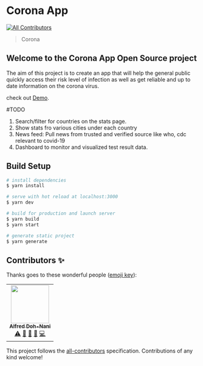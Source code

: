 # Corona App
<!-- ALL-CONTRIBUTORS-BADGE:START - Do not remove or modify this section -->
[![All Contributors](https://img.shields.io/badge/all_contributors-1-orange.svg?style=flat-square)](#contributors-)
<!-- ALL-CONTRIBUTORS-BADGE:END -->

> Corona

## Welcome to the Corona App Open Source project

The aim of this project is to create an app that will help the general public quickly access their risk level of infection as well as get reliable and up to date information on the corona virus.


check out [Demo](https://corona-gh.firebaseapp.com/).

#TODO
1. Search/filter for countries on the stats page.
2. Show stats fro various cities under each country
3. News feed: Pull news from trusted and verified source like who, cdc relevant to covid-19 
4. Dashboard to monitor and visualized test result data.


## Build Setup

```bash
# install dependencies
$ yarn install

# serve with hot reload at localhost:3000
$ yarn dev

# build for production and launch server
$ yarn build
$ yarn start

# generate static project
$ yarn generate
```

## Contributors ✨

Thanks goes to these wonderful people ([emoji key](https://allcontributors.org/docs/en/emoji-key)):

<!-- ALL-CONTRIBUTORS-LIST:START - Do not remove or modify this section -->
<!-- prettier-ignore-start -->
<!-- markdownlint-disable -->
<table>
  <tr>
    <td align="center"><a href="https://github.com/mesteralfreddohnani"><img src="https://avatars1.githubusercontent.com/u/54582881?v=4" width="100px;" alt=""/><br /><sub><b>Alfred Doh-Nani</b></sub></a><br /><a href="https://github.com/eadortsu/corona/commits?author=mesteralfreddohnani" title="Tests">⚠️</a> <a href="https://github.com/eadortsu/corona/commits?author=mesteralfreddohnani" title="Documentation">📖</a> <a href="#design-mesteralfreddohnani" title="Design">🎨</a> <a href="#maintenance-mesteralfreddohnani" title="Maintenance">🚧</a> <a href="https://github.com/eadortsu/corona/commits?author=mesteralfreddohnani" title="Code">💻</a></td>
  </tr>
</table>

<!-- markdownlint-enable -->
<!-- prettier-ignore-end -->
<!-- ALL-CONTRIBUTORS-LIST:END -->

This project follows the [all-contributors](https://github.com/all-contributors/all-contributors) specification. Contributions of any kind welcome!
